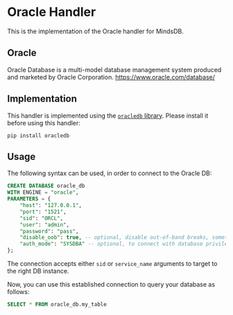 # Oracle Handler

This is the implementation of the Oracle handler for MindsDB.

## Oracle

Oracle Database is a multi-model database management system produced and marketed by Oracle Corporation.
https://www.oracle.com/database/

## Implementation
This handler is implemented using the [`oracledb` library](https://oracle.github.io/python-oracledb/).
Please install it before using this handler:

```
pip install oracledb
```

## Usage

The following syntax can be used, in order to connect to the Oracle DB:
```sql
CREATE DATABASE oracle_db 
WITH ENGINE = "oracle", 
PARAMETERS = {
    "host": "127.0.0.1", 
    "port": "1521",
    "sid": "ORCL",
    "user": "admin",
    "password": "pass",
    "disable_oob": true, -- optional, disable out-of-band breaks, sometimes may help with connection see https://python-oracledb.readthedocs.io/en/latest/api_manual/module.html
    "auth_mode": "SYSDBA" -- optional, to connect with database privilege: SYSDBA, SYSOPER or others
};
```

The connection accepts either `sid` or `service_name` arguments to target to the right DB instance.

Now, you can use this established connection to query your database as follows:

```sql
SELECT * FROM oracle_db.my_table
```
